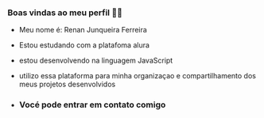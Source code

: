 ### Boas vindas ao meu perfil 👋😁

- Meu nome é: Renan Junqueira Ferreira

- Estou estudando com a platafoma alura
- estou desenvolvendo na linguagem JavaScript
- utilizo essa plataforma para minha organizaçao e compartilhamento dos meus projetos desenvolvidos

- ### Vocé pode entrar em contato comigo


